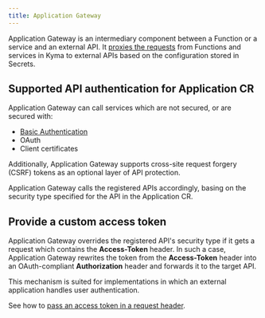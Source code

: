 ```yaml
---
title: Application Gateway
---
```


Application Gateway is an intermediary component between a Function or a service and an external API. 
It [proxies the requests](../../../05-technical-reference/00-architecture/ac-03-application-gateway.md) from Functions and services in Kyma to external APIs based on the configuration stored in Secrets.

## Supported API authentication for Application CR

Application Gateway can call services which are not secured, or are secured with:

- [Basic Authentication](https://tools.ietf.org/html/rfc7617)
- OAuth
- Client certificates

Additionally, Application Gateway supports cross-site request forgery (CSRF) tokens as an optional layer of API protection.

Application Gateway calls the registered APIs accordingly, basing on the security type specified for the API in the Application CR.

## Provide a custom access token

Application Gateway overrides the registered API's security type if it gets a request which contains the **Access-Token** header. In such a case, Application Gateway rewrites the token from the **Access-Token** header into an OAuth-compliant **Authorization** header and forwards it to the target API.

This mechanism is suited for implementations in which an external application handles user authentication.

See how to [pass an access token in a request header](../../../04-operation-guides/operations/ac-01-pass-access-token-in-request-header.md).